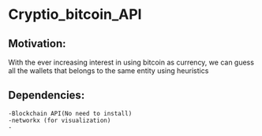 # Cryptio_bitcoin_API

## Motivation:
With the ever increasing interest in using bitcoin as currency, 
we can guess all the wallets that belongs to the same entity using 
heuristics

## Dependencies:
	-Blockchain API(No need to install)
	-networkx (for visualization)
	-